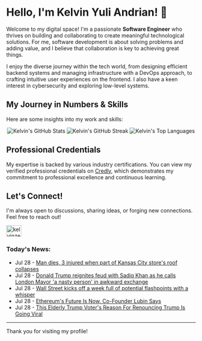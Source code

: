 # Hello, I'm Kelvin Yuli Andrian! 👋

Welcome to my digital space! I'm a passionate **Software Engineer** who thrives on building and collaborating to create meaningful technological solutions. For me, software development is about solving problems and adding value, and I believe that collaboration is key to achieving great things.

I enjoy the diverse journey within the tech world, from designing efficient backend systems and managing infrastructure with a DevOps approach, to crafting intuitive user experiences on the frontend. I also have a keen interest in cybersecurity and exploring low-level systems.

## My Journey in Numbers & Skills

Here are some insights into my work and skills:

<p align="center">
  <img src="https://github-readme-stats.vercel.app/api?username=kelvinzer0&show_icons=true&theme=radical" alt="Kelvin's GitHub Stats" />
  <img src="https://github-readme-streak-stats.herokuapp.com/?user=kelvinzer0&theme=radical" alt="Kelvin's GitHub Streak" />
  <img src="https://github-readme-stats.vercel.app/api/top-langs/?username=kelvinzer0&layout=compact&theme=radical" alt="Kelvin's Top Languages" />
</p>

## Professional Credentials

My expertise is backed by various industry certifications. You can view my verified professional credentials on [Credly](https://www.credly.com/users/kelvin-yuli-andrian/badges), which demonstrates my commitment to professional excellence and continuous learning.

## Let's Connect!

I'm always open to discussions, sharing ideas, or forging new connections. Feel free to reach out!

<p align="left">
    <a href="https://linkedin.com/in/kelvinzero" target="blank"><img align="center" src="https://cdn.jsdelivr.net/npm/simple-icons@3.0.1/icons/linkedin.svg" alt="kelvinzero" height="30" width="40" /></a>
</p>

### Today's News:

<!-- feed start -->
- Jul 28 - [Man dies, 3 injured when part of Kansas City store's roof collapses](https://www.yahoo.com/news/videos/man-dies-3-injured-part-205810275.html)
- Jul 28 - [Donald Trump reignites feud with Sadiq Khan as he calls London Mayor 'a nasty person' in awkward exchange](https://www.yahoo.com/news/articles/donald-trump-reignites-feud-sadiq-143514552.html)
- Jul 28 - [Wall Street kicks off a week full of potential flashpoints with a whisper](https://www.yahoo.com/news/videos/wall-street-kicks-off-week-203520902.html)
- Jul 28 - [Ethereum's Future Is Now, Co-Founder Lubin Says](https://finance.yahoo.com/video/ethereums-future-now-co-founder-202227247.html)
- Jul 28 - [This Elderly Trump Voter's Reason For Renouncing Trump Is Going Viral](https://www.yahoo.com/news/articles/elderly-trump-voters-reason-renouncing-194929781.html)
<!-- feed end -->

---

Thank you for visiting my profile!